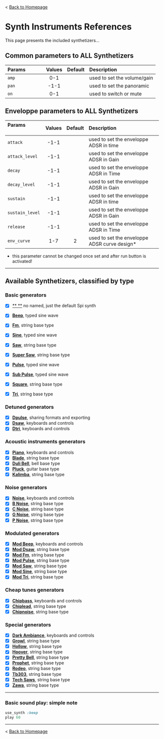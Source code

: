 < [Back to Homepage](../../..)

# Synth Instruments References

This page presents the included synthetizers...

## Common parameters to ALL Synthetizers

| **Params** &nbsp; &nbsp; &nbsp; &nbsp; &nbsp; &nbsp;| Values | Default | Description |
| :------------------- | :---: | :---: | :--- |
| `amp` | 0-1 | | used to set the volume/gain |
| `pan` | -1-1 | | used to set the panoramic |
| `on` | 0-1 | | used to switch or mute |

## Enveloppe parameters to ALL Synthetizers

| **Params** &nbsp; &nbsp; &nbsp; &nbsp; &nbsp; &nbsp;| Values | Default | Description |
| :------------------- | :---: | :---: | :--- |
| `attack` | -1-1 | | used to set the enveloppe ADSR in time |
| `attack_level` | -1-1 | | used to set the enveloppe ADSR in Gain |
| `decay` | -1-1 | | used to set the enveloppe ADSR in Time |
| `decay_level` | -1-1 | | used to set the enveloppe ADSR in Gain |
| `sustain` | -1-1 | | used to set the enveloppe ADSR in time |
| `sustain_level` | -1-1 | | used to set the enveloppe ADSR in Gain |
| `release` | -1-1 | | used to set the enveloppe ADSR in Time |
| `env_curve` | 1-7 | 2 | used to set the enveloppe ADSR curve design* |

* this parameter cannot be changed once set and after run button is activated!

---

## Available Synthetizers, classified by type

### Basic generators
- [x] [**   **](synth_basic.md)  no named, just the default Spi synth
- [x] [**Beep**](synth_beep.md), typed sine wave
- [x] [**Fm**](synth_fm.md), string base type
- [x] [**Sine**](Documentation/synth_sine.md), typed sine wave
- [x] [**Saw**](Documentation/synth_saw.md), string base type
- [x] [**Super Saw**](Documentation/synth_supersaw.md), string base type
- [x] [**Pulse**](Documentation/synth_pulse.md), typed sine wave
- [x] [**Sub Pulse**](Documentation/synth_subpulse.md), typed sine wave
- [x] [**Square**](Documentation/synth_square.md), string base type
- [x] [**Tri**](Documentation/synth_tri.md), string base type


### Detuned generators
- [x] [**Dpulse**](Documentation/synth_dpulse.md), sharing formats and exporting
- [x] [**Dsaw**](Documentation/synth_dsaw.md), keyboards and controls
- [x] [**Dtri**](Documentation/synth_dtri.md), keyboards and controls

### Acoustic instruments generators
- [x] [**Piano**](Documentation/synth_piano.md), keyboards and controls
- [x] [**Blade**](Documentation/synth_blade.md), string base type
- [x] [**Duli Bell**](Documentation/synth_dulibell.md), bell base type
- [x] [**Pluck**](Documentation/synth_pluck.md), guitar base type
- [x] [**Kalimba**](Documentation/synth_kalimba.md), string base type

### Noise generators
- [x] [**Noise**](Documentation/synth_noise.md), keyboards and controls
- [x] [**B Noise**](Documentation/synth_bnoise.md), string base type
- [x] [**C Noise**](Documentation/synth_cnoise.md), string base type
- [x] [**G Noise**](Documentation/synth_gnoise.md), string base type
- [x] [**P Noise**](Documentation/synth_pnoise.md), string base type

### Modulated generators
- [x] [**Mod Beep**](Documentation/synth_modbeep.md), keyboards and controls
- [x] [**Mod Dsaw**](Documentation/synth_moddsaw.md), string base type
- [x] [**Mod Fm**](Documentation/synth_modfm.md), string base type
- [x] [**Mod Pulse**](Documentation/synth_modpulse.md), string base type
- [x] [**Mod Saw**](Documentation/synth_modsaw.md), string base type
- [x] [**Mod Sine**](Documentation/synth_modsine.md), string base type
- [x] [**Mod Tri**](Documentation/synth_modtri.md), string base type

### Cheap tunes generators
- [x] [**Chipbass**](Documentation/synth_chipbass.md), keyboards and controls
- [x] [**Chiplead**](Documentation/synth_chiplead.md), string base type
- [x] [**Chipnoise**](Documentation/synth_chipnoise.md), string base type

### Special generators
- [x] [**Dark Ambiance**](Documentation/synth_darkambiance.md), keyboards and controls
- [x] [**Growl**](Documentation/synth_growl.md), string base type
- [x] [**Hollow**](Documentation/synth_hollow.md), string base type
- [x] [**Hoover**](Documentation/synth_hoover.md), string base type
- [x] [**Pretty Bell**](Documentation/synth_prettybell.md), string base type
- [x] [**Prophet**](Documentation/synth_prophet.md), string base type
- [x] [**Rodeo**](Documentation/synth_rodeo.md), string base type
- [x] [**Tb303**](Documentation/synth_tb303.md), string base type
- [x] [**Tech Saws**](Documentation/synth_techsaw.md), string base type
- [x] [**Zawa**](Documentation/synth_zawa.md), string base type

---

### Basic sound play: simple note
```ruby
use_synth :beep
play 60
```


---

< [Back to Homepage](../../..)

